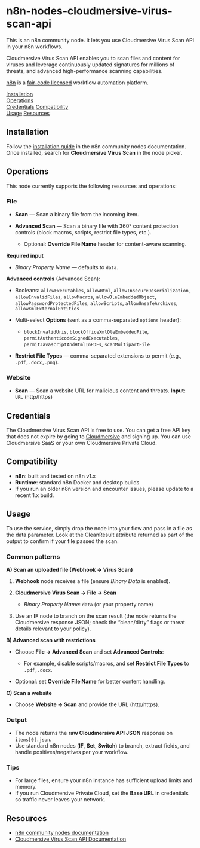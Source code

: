 # n8n-nodes-cloudmersive-virus-scan-api

This is an n8n community node. It lets you use Cloudmersive Virus Scan API in your n8n workflows.

Cloudmersive Virus Scan API enables you to scan files and content for viruses and leverage continuously updated signatures for millions of threats, and advanced high-performance scanning capabilities.

[n8n](https://n8n.io/) is a [fair-code licensed](https://docs.n8n.io/reference/license/) workflow automation platform.

[Installation](#installation)  
[Operations](#operations)  
[Credentials](#credentials)
[Compatibility](#compatibility)  
[Usage](#usage)
[Resources](#resources)  

## Installation

Follow the [installation guide](https://docs.n8n.io/integrations/community-nodes/installation/) in the n8n community nodes documentation.  Once installed, search for **Cloudmersive Virus Scan** in the node picker.

## Operations

This node currently supports the following resources and operations:

### File

* **Scan** — Scan a binary file from the incoming item.
* **Advanced Scan** — Scan a binary file with 360° content protection controls (block macros, scripts, restrict file types, etc.).

  * Optional: **Override File Name** header for content-aware scanning.

**Required input**

* *Binary Property Name* — defaults to `data`.

**Advanced controls** (Advanced Scan):

* Booleans: `allowExecutables`, `allowHtml`, `allowInsecureDeserialization`, `allowInvalidFiles`, `allowMacros`, `allowOleEmbeddedObject`, `allowPasswordProtectedFiles`, `allowScripts`, `allowUnsafeArchives`, `allowXmlExternalEntities`
* Multi-select **Options** (sent as a comma-separated `options` header):

  * `blockInvalidUris`, `blockOfficeXmlOleEmbeddedFile`, `permitAuthenticodeSignedExecutables`, `permitJavascriptAndHtmlInPDFs`, `scanMultipartFile`
* **Restrict File Types** — comma-separated extensions to permit (e.g., `.pdf,.docx,.png`).

### Website

* **Scan** — Scan a website URL for malicious content and threats.
  **Input**: `URL` (http/https)


## Credentials

The Cloudmersive Virus Scan API is free to use.  You can get a free API key that does not expire by going to [Cloudmersive](https://portal.cloudmersive.com/signup) and signing up.  You can use Cloudmersive SaaS or your own Cloudmersive Private Cloud.

## Compatibility

* **n8n**: built and tested on n8n v1.x
* **Runtime**: standard n8n Docker and desktop builds
* If you run an older n8n version and encounter issues, please update to a recent 1.x build.

## Usage

To use the service, simply drop the node into your flow and pass in a file as the data parameter.  Look at the CleanResult attribute returned as part of the output to confirm if your file passed the scan.

### Common patterns

**A) Scan an uploaded file (Webhook → Virus Scan)**

1. **Webhook** node receives a file (ensure *Binary Data* is enabled).
2. **Cloudmersive Virus Scan → File → Scan**

   * *Binary Property Name*: `data` (or your property name)
3. Use an **IF** node to branch on the scan result (the node returns the Cloudmersive response JSON; check the “clean/dirty” flags or threat details relevant to your policy).

**B) Advanced scan with restrictions**

* Choose **File → Advanced Scan** and set **Advanced Controls**:

  * For example, disable scripts/macros, and set **Restrict File Types** to `.pdf,.docx`.
* Optional: set **Override File Name** for better content handling.

**C) Scan a website**

* Choose **Website → Scan** and provide the URL (http/https).

### Output

* The node returns the **raw Cloudmersive API JSON** response on `items[0].json`.
* Use standard n8n nodes (**IF**, **Set**, **Switch**) to branch, extract fields, and handle positives/negatives per your workflow.

### Tips

* For large files, ensure your n8n instance has sufficient upload limits and memory.
* If you run Cloudmersive Private Cloud, set the **Base URL** in credentials so traffic never leaves your network.

## Resources

* [n8n community nodes documentation](https://docs.n8n.io/integrations/#community-nodes)
* [Cloudmersive Virus Scan API Documentation](https://api.cloudmersive.com/docs/virus.asp)

